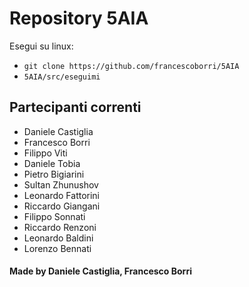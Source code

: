 # Repository 5AIA
Esegui su linux:
- `git clone https://github.com/francescoborri/5AIA`
- `5AIA/src/eseguimi`

## Partecipanti correnti
- Daniele Castiglia
- Francesco Borri
- Filippo Viti
- Daniele Tobia
- Pietro Bigiarini
- Sultan Zhunushov
- Leonardo Fattorini
- Riccardo Giangani
- Filippo Sonnati
- Riccardo Renzoni
- Leonardo Baldini
- Lorenzo Bennati

#### Made by Daniele Castiglia, Francesco Borri
